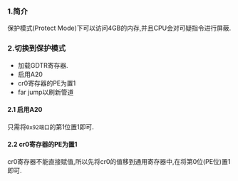 ### 1.简介
保护模式(Protect Mode)下可以访问4GB的内存,并且CPU会对可疑指令进行屏蔽.

### 2.切换到保护模式
* 加载GDTR寄存器.
* 启用A20
* cr0寄存器的PE为置1
* far jump以刷新管道
#### 2.1 启用A20
只需将```0x92端口```的第1位置1即可.
#### 2.2 cr0寄存器的PE为置1
cr0寄存器不能直接赋值,所以先将cr0的值移到通用寄存器中,在将第0位(PE位)置1即可.